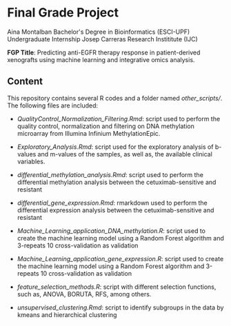 # Final Grade Project 
Aina Montalban
Bachelor's Degree in Bioinformatics (ESCI-UPF)
Undergraduate Internship Josep Carreras Research Instititute (IJC)

**FGP Title**: Predicting anti-EGFR therapy response in patient-derived xenografts using machine learning and integrative omics analysis.


## Content

This repository contains several R codes and a folder named *other_scripts/*. 
The following files are included:

- *QualityControl_Normalization_Filtering.Rmd*: script used to perform the quality control, normalization and filtering on DNA methylation microarray from Illumina Infinium  MethylationEpic. 

- *Exploratory_Analysis.Rmd*: script used for the exploratory analysis of b-values and m-values of the samples, as well as, the available clinical variables. 

- *differential_methylation_analysis.Rmd*: script used to perform the differential methylation analysis between the cetuximab-sensitive and resistant

- *differential_gene_expression.Rmd*: rmarkdown used to perform the differential expression analysis between the cetuximab-sensitive and resistant

- *Machine_Learning_application_DNA_methylation.R*: script used to create the machine learning model using a Random Forest algorithm and 3-repeats 10 cross-validation as validation

- *Machine_Learning_application_gene_expression.R*: script used to create the machine learning model using a Random Forest algorithm and 3-repeats 10 cross-validation as validation

- *feature_selection_methods.R*: script with different selection functions, such as, ANOVA, BORUTA, RFS, among others.

- *unsupervised_clustering.Rmd*: script to identify subgroups in the data by kmeans and hierarchical clustering


